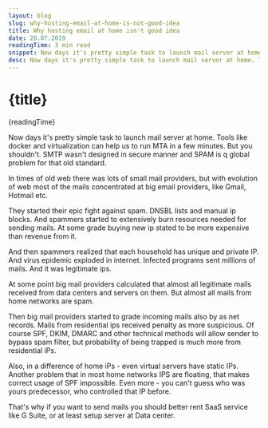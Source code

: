 ```yaml
---
layout: blog
slug: why-hosting-email-at-home-is-not-good-idea
title: Why hosting email at home isn't good idea
date: 20.07.2019
readingTime: 3 min read
snippet: Now days it's pretty simple task to launch mail server at home. Tools like docker and virtualization can help us to run MTA in a few minutes. But you shouldn't. SMTP wasn't designed in secure manner and SPAM is q global problem for that old standard.
desc: Now days it's pretty simple task to launch mail server at home. Tools like docker and virtualization can help us to run MTA in a few minutes. But you shouldn't. SMTP wasn't designed in secure manner and SPAM is q global problem for that old standard.
---
```


# {title}

{readingTime}

Now days it's pretty simple task to launch mail server at home. Tools like docker and virtualization can help us to run MTA in a few minutes. But you shouldn't. SMTP wasn't designed in secure manner and SPAM is q global problem for that old standard.

In times of old web there was lots of small mail providers, but with evolution of web most of the mails concentrated at big email providers, like Gmail, Hotmail etc.

They started their epic fight against spam. DNSBL lists and manual ip blocks. And spammers started to extensively burn resources needed for sending mails. At some grade buying new ip stated to be more expensive than revenue from it.

And then spammers realized that each household has unique and private IP. And virus epidemic exploded in internet. Infected programs sent millions of mails. And it was legitimate ips.

At some point big mail providers calculated that almost all legitimate mails received from data centers and servers on them. But almost all mails from home networks are spam.

Then big mail providers started to grade incoming mails also by as net records. Mails from residential ips received penalty as more suspicious. Of course SPF, DKIM, DMARC and other technical methods will allow sender to bypass spam filter, but probability of being trapped is much more from residential iPs.

Also, in a difference of home iPs - even virtual servers have static IPs. Another problem that in most home networks IPS are floating, that makes correct usage of SPF impossible. Even more - you can't guess who was yours predecessor, who controlled that IP before.

That's why if you want to send mails you should better rent SaaS service like G Suite, or at least setup server at Data center.
